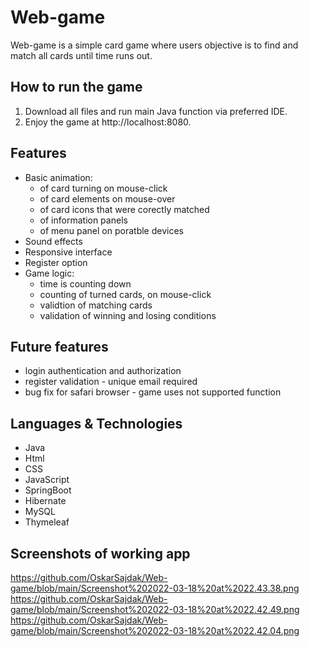 # Web-game
Web-game is a simple card game where users objective is to find and match all cards until time runs out.

## How to run the game
1. Download all files and run main Java function via preferred IDE.
2. Enjoy the game at http://localhost:8080.

## Features
- Basic animation:
  - of card turning on mouse-click
  - of card elements on mouse-over
  - of card icons that were corectly matched
  - of information panels
  - of menu panel on poratble devices
- Sound effects
- Responsive interface
- Register option
- Game logic:
  - time is counting down
  - counting of turned cards, on mouse-click
  - validtion of matching cards
  - validation of winning and losing conditions

## Future features
- login authentication and authorization
- register validation - unique email required
- bug fix for safari browser - game uses not supported function

## Languages & Technologies
- Java
- Html
- CSS
- JavaScript
- SpringBoot
- Hibernate
- MySQL
- Thymeleaf

## Screenshots of working app
https://github.com/OskarSajdak/Web-game/blob/main/Screenshot%202022-03-18%20at%2022.43.38.png
https://github.com/OskarSajdak/Web-game/blob/main/Screenshot%202022-03-18%20at%2022.42.49.png
https://github.com/OskarSajdak/Web-game/blob/main/Screenshot%202022-03-18%20at%2022.42.04.png
